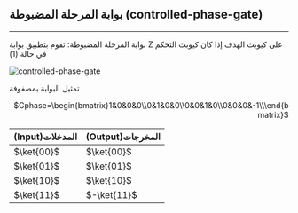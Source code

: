 ## بوابة المرحلة المضبوطة (controlled-phase-gate)
---



بوابة المرحلة المضبوطة: تقوم بتطبيق بوابة Z على كيوبت الهدف إذا كان كيوبت التحكم في حالة (1)


 ![controlled-phase-gate](~/images/controlled-phase-gate.png)



تمثيل البوابة بمصفوفة 
 <div align="right">

$Cphase=\begin{bmatrix}1&0&0&0\\0&1&0&0\\0&0&1&0\\0&0&0&-1\\\end{bmatrix}$

</div>

|(Input)المدخلات| (Output)المخرجات|
| ----------- | ----------- |
| $\ket{00}$  | $\ket{00}$  |
| $\ket{01}$  | $\ket{01}$  |
| $\ket{10}$  | $\ket{10}$  |
| $\ket{11}$  | $-\ket{11}$ |


<!-- المصادر -->
<!-- https://www.researchgate.net/figure/Quantum-two-qubit-gates-the-controlled-NOT-CNOT-gate-and-the-controlled-phase-CPHASE_fig4_343833536 -->
